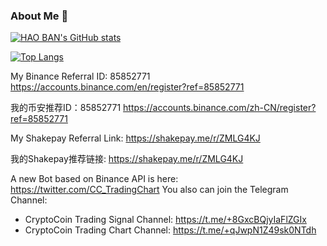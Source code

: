 ### About Me 👋

[![HAO BAN's GitHub stats](https://github-readme-stats.vercel.app/api?username=banhao&show_icons=true&theme=tokyonight)](https://github.com/banhao/github-readme-stats)

[![Top Langs](https://github-readme-stats.vercel.app/api/top-langs/?username=banhao&layout=compact)](https://github.com/banhao/github-readme-stats)

<!--
**banhao/banhao** is a ✨ _special_ ✨ repository because its `README.md` (this file) appears on your GitHub profile.

Here are some ideas to get you started:

- 🔭 I’m currently working on ...
- 🌱 I’m currently learning ...
- 👯 I’m looking to collaborate on ...
- 🤔 I’m looking for help with ...
- 💬 Ask me about ...
- 📫 How to reach me: ...
- 😄 Pronouns: ...
- ⚡ Fun fact: ...
-->

My Binance Referral ID: 85852771  https://accounts.binance.com/en/register?ref=85852771

我的币安推荐ID：85852771  https://accounts.binance.com/zh-CN/register?ref=85852771

My Shakepay Referral Link: https://shakepay.me/r/ZMLG4KJ

我的Shakepay推荐链接: https://shakepay.me/r/ZMLG4KJ

A new Bot based on Binance API is here: https://twitter.com/CC_TradingChart
You also can join the Telegram Channel:
- CryptoCoin Trading Signal Channel: https://t.me/+8GxcBQjyIaFlZGIx
- CryptoCoin Trading Chart Channel:  https://t.me/+qJwpN1Z49sk0NTdh
